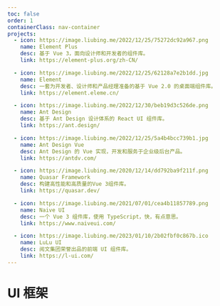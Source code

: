 ```yaml
---
toc: false
order: 1
containerClass: nav-container
projects:
  - icon: https://image.liubing.me/2022/12/25/75272dc92a967.png
    name: Element Plus
    desc: 基于 Vue 3，面向设计师和开发者的组件库。
    link: https://element-plus.org/zh-CN/

  - icon: https://image.liubing.me/2022/12/25/62128a7e2b1dd.jpg
    name: Element
    desc: 一套为开发者、设计师和产品经理准备的基于 Vue 2.0 的桌面端组件库。
    link: https://element.eleme.cn/

  - icon: https://image.liubing.me/2022/12/30/beb19d3c526de.png
    name: Ant Design
    desc: 基于 Ant Design 设计体系的 React UI 组件库。
    link: https://ant.design/

  - icon: https://image.liubing.me/2022/12/25/5a4b4bcc739b1.jpg
    name: Ant Design Vue
    desc: Ant Design 的 Vue 实现，开发和服务于企业级后台产品。
    link: https://antdv.com/

  - icon: https://image.liubing.me/2020/12/14/dd792ba9f211f.png
    name: Quasar Framework
    desc: 构建高性能和高质量的Vue 3组件库。
    link: https://quasar.dev/

  - icon: https://image.liubing.me/2021/07/01/cea4b11857789.png
    name: Naive UI
    desc: 一个 Vue 3 组件库，使用 TypeScript，快，有点意思。
    link: https://www.naiveui.com/

  - icon: https://image.liubing.me/2023/01/10/2b02fbf0c867b.ico
    name: LuLu UI
    desc: 阅文集团荣誉出品的前端 UI 组件库。
    link: https://l-ui.com/
---
```


# UI 框架

<ProjectPanel />
